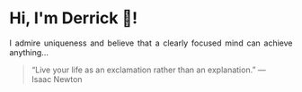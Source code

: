 # Hi, I'm Derrick 👋!
<p align="justify">I admire uniqueness and believe that a clearly focused mind can achieve anything...</p> 
<!-- #quote-start -->
<blockquote>&ldquo;Live your life as an exclamation rather than an explanation.&rdquo; &mdash; <footer>Isaac Newton</footer></blockquote>
<!-- #quote-end -->
